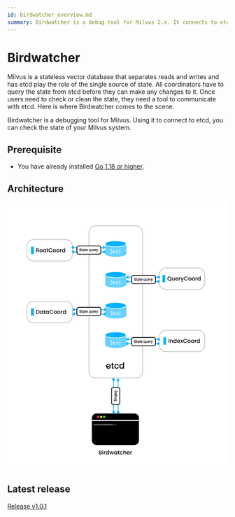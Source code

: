 ```yaml
---
id: birdwatcher_overview.md
summary: Birdwatcher is a debug tool for Milvus 2.x. It connects to etcd and inspects the status of the Milvus system.
---
```


# Birdwatcher

Milvus is a stateless vector database that separates reads and writes and has etcd play the role of the single source of state. All coordinators have to query the state from etcd before they can make any changes to it. Once users need to check or clean the state, they need a tool to communicate with etcd. Here is where Birdwatcher comes to the scene.

Birdwatcher is a debugging tool for Milvus. Using it to connect to etcd, you can check the state of your Milvus system.

## Prerequisite

- You have already installed [Go 1.18 or higher](https://go.dev/doc/install).

## Architecture

![Birdwatcher architecture](../../../../assets/birdwatcher_overview.png)

## Latest release

[Release v1.0.1](https://github.com/milvus-io/birdwatcher/releases/tag/v1.0.1)